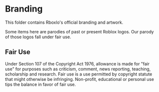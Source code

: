 # Branding
This folder contains Rboxlo's official branding and artwork.

Some items here are parodies of past or present Roblox logos. Our parody of those logos fall under fair use.

## Fair Use
Under Section 107 of the Copyright Act 1976, allowance is made for "fair use" for purposes such as criticism, comment, news reporting, teaching, scholarship and research. Fair use is a use permitted by copyright statute that might otherwise be infringing. Non-profit, educational or personal use tips the balance in favor of fair use.